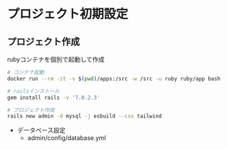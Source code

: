 プロジェクト初期設定
====================


プロジェクト作成
--------------------

rubyコンテナを個別で起動して作成

```bash
# コンテナ起動
docker run --rm -it -v $(pwd)/apps:/src -w /src -u ruby ruby/app bash

# railsインストール
gem install rails -v '7.0.2.3'

# プロジェクト作成
rails new admin -d mysql -j esbuild --css tailwind 
```

* データベース設定
    - admin/config/database.yml
